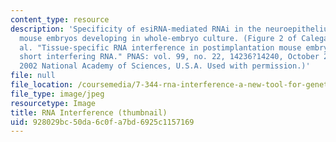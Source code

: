 ```yaml
---
content_type: resource
description: 'Specificity of esiRNA-mediated RNAi in the neuroepithelium of postimplantation
  mouse embryos developing in whole-embryo culture. (Figure 2 of Calegari, F., et
  al. "Tissue-specific RNA interference in postimplantation mouse embryos with endoribonuclease-prepared
  short interfering RNA." PNAS: vol. 99, no. 22, 14236?14240, October 29, 2002. Copyright
  2002 National Academy of Sciences, U.S.A. Used with permission.)'
file: null
file_location: /coursemedia/7-344-rna-interference-a-new-tool-for-genetic-analysis-and-therapeutics-fall-2004/928029bc50da6c0fa7bd6925c1157169_7-344f04-th.jpg
file_type: image/jpeg
resourcetype: Image
title: RNA Interference (thumbnail)
uid: 928029bc-50da-6c0f-a7bd-6925c1157169
---
```

